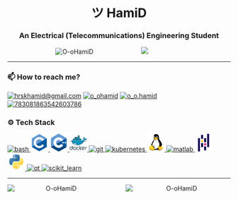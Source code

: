 <h1 align="center">ツ HamiD</h1>
<h3 align="center">An Electrical (Telecommunications) Engineering Student</h3>
<div align="center">
  <img width="40%" align="center" src="https://github-readme-stats.vercel.app/api/top-langs/?username=O-oHamiD&layout=pie&theme=transparent&hide_border=true" alt="O-oHamiD" />
  <img width="40%" align="right" src="https://media.giphy.com/media/v1.Y2lkPTc5MGI3NjExaHhhOTM2NnRwMDVmN203bGc2ajFwcnMwdmx1bWYxcGhydDVhOTByYSZlcD12MV9pbnRlcm5hbF9naWZfYnlfaWQmY3Q9Zw/qgQUggAC3Pfv687qPC/giphy.gif" />
</div>

---
<h3 align="left">📫 How to reach me?</h3>
<p align="left">
<a href="hrskhamid@gmail.com" target="blank"><img align="center" src="https://lh3.googleusercontent.com/0rpHlrX8IG77awQMuUZpQ0zGWT7HRYtpncsuRnFo6V3c8Lh2hPjXnEuhDDd-OsLz1vua4ld2rlUYFAaBYk-rZCODmi2eJlwUEVsZgg" alt="hrskhamid@gmail.com" height="35" width="35" /></a> 
<a href="https://twitter.com/o_ohamid" target="blank"><img align="center" src="https://raw.githubusercontent.com/rahuldkjain/github-profile-readme-generator/master/src/images/icons/Social/twitter.svg" alt="o_ohamid" height="30" width="40" /></a>
<a href="https://instagram.com/o_o.hamid" target="blank"><img align="center" src="https://raw.githubusercontent.com/rahuldkjain/github-profile-readme-generator/master/src/images/icons/Social/instagram.svg" alt="o_o.hamid" height="30" width="40" /></a>
<a href="https://discord.gg/783081863542603786" target="blank"><img align="center" src="https://raw.githubusercontent.com/rahuldkjain/github-profile-readme-generator/master/src/images/icons/Social/discord.svg" alt="783081863542603786" height="35" width="45" /></a>
</p>

<h3 align="left">⚙️ Tech Stack</h3>
<p align="left">
<a href="https://www.gnu.org/software/bash/" target="_blank" rel="noreferrer"> <img src="https://www.vectorlogo.zone/logos/gnu_bash/gnu_bash-icon.svg" alt="bash" width="40" height="40"/> </a> <a href="https://www.cprogramming.com/" target="_blank" rel="noreferrer"> <img src="https://raw.githubusercontent.com/devicons/devicon/master/icons/c/c-original.svg" alt="c" width="40" height="40"/> </a> <a href="https://www.w3schools.com/cpp/" target="_blank" rel="noreferrer"> <img src="https://raw.githubusercontent.com/devicons/devicon/master/icons/cplusplus/cplusplus-original.svg" alt="cplusplus" width="40" height="40"/> </a> <a href="https://www.docker.com/" target="_blank" rel="noreferrer"> <img src="https://raw.githubusercontent.com/devicons/devicon/master/icons/docker/docker-original-wordmark.svg" alt="docker" width="40" height="40"/> </a> <a href="https://git-scm.com/" target="_blank" rel="noreferrer"> <img src="https://www.vectorlogo.zone/logos/git-scm/git-scm-icon.svg" alt="git" width="40" height="40"/> </a> <a href="https://kubernetes.io" target="_blank" rel="noreferrer"> <img src="https://www.vectorlogo.zone/logos/kubernetes/kubernetes-icon.svg" alt="kubernetes" width="40" height="40"/> </a> <a href="https://www.linux.org/" target="_blank" rel="noreferrer"> <img src="https://raw.githubusercontent.com/devicons/devicon/master/icons/linux/linux-original.svg" alt="linux" width="40" height="40"/> </a> <a href="https://www.mathworks.com/" target="_blank" rel="noreferrer"> <img src="https://upload.wikimedia.org/wikipedia/commons/2/21/Matlab_Logo.png" alt="matlab" width="40" height="40"/> </a> <a href="https://pandas.pydata.org/" target="_blank" rel="noreferrer"> <img src="https://raw.githubusercontent.com/devicons/devicon/2ae2a900d2f041da66e950e4d48052658d850630/icons/pandas/pandas-original.svg" alt="pandas" width="40" height="40"/> </a> <a href="https://www.python.org" target="_blank" rel="noreferrer"> <img src="https://raw.githubusercontent.com/devicons/devicon/master/icons/python/python-original.svg" alt="python" width="40" height="40"/> </a> <a href="https://www.qt.io/" target="_blank" rel="noreferrer"> <img src="https://upload.wikimedia.org/wikipedia/commons/0/0b/Qt_logo_2016.svg" alt="qt" width="40" height="40"/> </a> <a href="https://scikit-learn.org/" target="_blank" rel="noreferrer"> <img src="https://upload.wikimedia.org/wikipedia/commons/0/05/Scikit_learn_logo_small.svg" alt="scikit_learn" width="40" height="40"/> </a>
</p>

---
<div align="center">
  <img width="45%" align="left" src="https://github-readme-stats.vercel.app/api?username=O-oHamiD&show_icons=true&theme=transparent&hide_border=true&rank_icon=github" alt="O-oHamiD" />
  <img width="47%" align="right" src="https://github-readme-streak-stats.herokuapp.com?user=O-oHamiD&theme=whatsapp-dark&hide_border=true" alt="O-oHamiD" />
</div>
